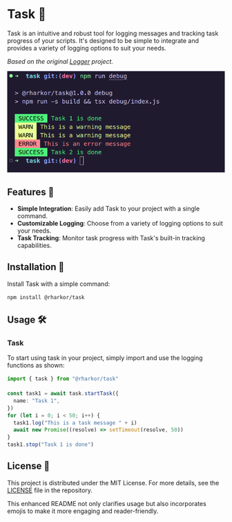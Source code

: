# Task 📝

Task is an intuitive and robust tool for logging messages and tracking task progress of your scripts. It's designed to be simple to integrate and provides a variety of logging options to suit your needs.

_Based on the original [Logger](https://github.com/rharkor/logger) project._

[![Task demo](./docs/image.png)](https://github.com/user-attachments/assets/ee69aeaf-3ea5-4faf-b90b-8737be156740)

## Features 🌟

- **Simple Integration**: Easily add Task to your project with a single command.
- **Customizable Logging**: Choose from a variety of logging options to suit your needs.
- **Task Tracking**: Monitor task progress with Task's built-in tracking capabilities.

## Installation 🔧

Install Task with a simple command:

```bash
npm install @rharkor/task
```

## Usage 🛠️

### Task

To start using task in your project, simply import and use the logging functions as shown:

```typescript
import { task } from "@rharkor/task"

const task1 = await task.startTask({
  name: "Task 1",
})
for (let i = 0; i < 50; i++) {
  task1.log("This is a task message " + i)
  await new Promise((resolve) => setTimeout(resolve, 50))
}
task1.stop("Task 1 is done")
```

## License 📄

This project is distributed under the MIT License. For more details, see the [LICENSE](LICENSE) file in the repository.

This enhanced README not only clarifies usage but also incorporates emojis to make it more engaging and reader-friendly.
